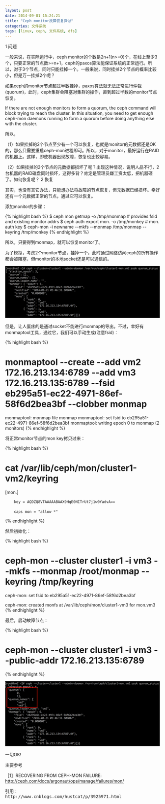 ```yaml
---
layout: post
date: 2014-09-01 15:24:21
title: "Ceph monitor故障恢复探讨"
categories: 文件系统
tags: [linux, ceph, 文件系统, dfs]
---
```


1 问题

一般来说，在实际运行中，ceph monitor的个数是2n+1(n>=0)个，在线上至少3个，只要正常的节点数>=n+1，ceph的paxos算法能保证系统的正常运行。所以，对于3个节点，同时只能挂掉一个。一般来说，同时挂掉2个节点的概率比较小，但是万一挂掉2个呢？

如果ceph的monitor节点超过半数挂掉，paxos算法就无法正常进行仲裁(quorum)，此时，ceph集群会阻塞对集群的操作，直到超过半数的monitor节点恢复。

If there are not enough monitors to form a quorum, the ceph command will block trying to reach the cluster. In this situation, you need to get enough ceph-mon daemons running to form a quorum before doing anything else with the cluster.

 

所以，

（1）如果挂掉的2个节点至少有一个可以恢复，也就是monitor的元数据还是OK的，那么只需要重启ceph-mon进程即可。所以，对于monitor，最好运行在RAID的机器上。这样，即使机器出现故障，恢复也比较容易。

（2）如果挂掉的2个节点的元数据都损坏了呢？出现这种情况，说明人品不行，2台机器的RAID磁盘同时损坏，这得多背？肯定是管理员嫌工资太低，把机器砸了。如何恢复呢？
2 恢复

其实，也没有其它办法，只能想办法将故障的节点恢复，但元数据已经损坏。幸好还有一个元数据正常的节点，通过它可以恢复。

 

添加monitor的步骤：

{% highlight bash %}
$ ceph mon getmap -o /tmp/monmap           # provides fsid and existing monitor addrs
$ ceph auth export mon. -o /tmp/monkey     # mon. auth key
$ ceph-mon -i newname --mkfs --monmap /tmp/monmap --keyring /tmp/monkey
{% endhighlight %}

所以，只要得到monmap，就可以恢复monitor了。

为了模拟，考虑2个monitor节点，挂掉一个，此时通过网络访问ceph的所有操作都会被阻塞，但monitor的本地socket还是可以通信的。

<img src="/upload/images/202345249879286.png" >

 

但是，让人蛋疼的是通过socket不能进行monmap的导出。不过，幸好有monmaptool工具，通过它，我们可以手动生成(注意fsid)：

{% highlight bash %}
# monmaptool  --create  --add vm2 172.16.213.134:6789 --add vm3 172.16.213.135:6789 --fsid eb295a51-ec22-4971-86ef-58f6d2bea3bf --clobber monmap

monmaptool: monmap file monmap
monmaptool: set fsid to eb295a51-ec22-4971-86ef-58f6d2bea3bf
monmaptool: writing epoch 0 to monmap (2 monitors)
{% endhighlight %}

将正常monitor节点的mon key拷贝过来：

{% highlight bash %}
# cat /var/lib/ceph/mon/cluster1-vm2/keyring

[mon.]

        key = AQDZQ8VTAAAAABAAX9HqE0NITrUt7j1w0YadvA==

        caps mon = "allow *"
{% endhighlight %}

 

然后初始化：

{% highlight bash %}
# ceph-mon --cluster cluster1 -i vm3 --mkfs --monmap /root/monmap --keyring /tmp/keyring

ceph-mon: set fsid to eb295a51-ec22-4971-86ef-58f6d2bea3bf

ceph-mon: created monfs at /var/lib/ceph/mon/cluster1-vm3 for mon.vm3
{% endhighlight %}

最后，启动故障节点：

{% highlight bash %}
# ceph-mon --cluster cluster1 -i vm3 --public-addr 172.16.213.135:6789
{% endhighlight %}

 

<img src="/upload/images/202346092533176.png" >

一切OK!

 

主要参考

［1］RECOVERING FROM CEPH-MON FAILURE: http://ceph.com/docs/argonaut/ops/manage/failures/mon/

<pre>
引用：
http://www.cnblogs.com/hustcat/p/3925971.html
</pre>
